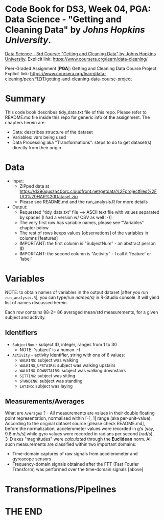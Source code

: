 # Code Book for **DS3, Week 04, PGA**: Data Science - "Getting and Cleaning Data" by *Johns Hopkins University*. 

<!--- https://atom.io/packages/markdown-preview ---> 
<!--- Atom editor: Show the rendered HTML markdown to the right of the current editor using ctrl-shift-m ---> 


[Data Science - 3rd Course: "Getting and Cleaning Data" by Johns Hopkins University](https://www.coursera.org/learn/data-cleaning/ "Getting and Cleaning Data").
Explicit link: https://www.coursera.org/learn/data-cleaning/

Peer-Graded Assignment [**PGA**]: Getting and Cleaning Data Course Project. 
Explicit link: https://www.coursera.org/learn/data-cleaning/peer/FIZtT/getting-and-cleaning-data-course-project


# Summary
This code book describes tidy_data.txt file of this repo. Please refer to README.md file inside this repo for generic info of the assignment. 
The chapters herein are:
- Data: describes structure of the dataset 
- Variables: vars being used
- Data Processing aka "Transformations": steps to do to get dataset(s) directly from their origin

# Data
- Input:
	- ZIPped data at https://d396qusza40orc.cloudfront.net/getdata%2Fprojectfiles%2FUCI%20HAR%20Dataset.zip
	- Please see README.md and the run_analysis.R for more details
- Output:
	- Requested "tidy_data.txt" file --> ASCII text file with values separated by spaces [I had a version w/ CSV as well :-)]
	- The very first row has variable names, please see "Variables" chapter below
	- The rest of rows keeps values [observations] of the variables in columns [features]
	- IMPORTANT: the first column is "SubjectNum" - an abstract person ID
	- IMPORTANT: the second column is "Activity" - I call it 'feature' or 'label'

# Variables
NOTE: to obtain names of variables in the output dataset [after you run `run_analysis.R`], you can type/run *names(s)* in R-Studio console. It will yield list of names discussed herein.

Each row contains 88-2= 86 averaged mean/std  measurements, for a given subject and activity.

## Identifiers 
- `SubjectNum` - subject ID, integer, ranges from 1 to 30
	- NOTE: 'subject' is a human :-)
- `Activity` - activity identifier, string with one of 6 values: 
	- `WALKING`: subject was walking
	- `WALKING_UPSTAIRS`: subject was walking upstairs
	- `WALKING_DOWNSTAIRS`: subject was walking downstairs
	- `SITTING`: subject was sitting
	- `STANDING`: subject was standing
	- `LAYING`: subject was laying

## Measurements/Averages
What are `Averages` ? - All measurements are values in their double floating point representation, normalised within [-1, 1] range (aka per-unit-value). 
According to the original dataset source [please check README.md], before the normalization, accelerometer values were recorded in g's [say, 9.8 m/s/s] while 
gyro values were recorded in radians per second (rad/s). 3-D axes "magnitudes" were *calculated* through the **Euclidean** norm. 
All such measurements are classified within two important domains:
- Time-domain captures of raw signals from accelerometer and gyroscope sensors 
- Frequency-domain signals obtained after the FFT (Fast Fourier Transform) was performed over the time-domain signals [above]

# Transformations/Pipelines

# THE END



